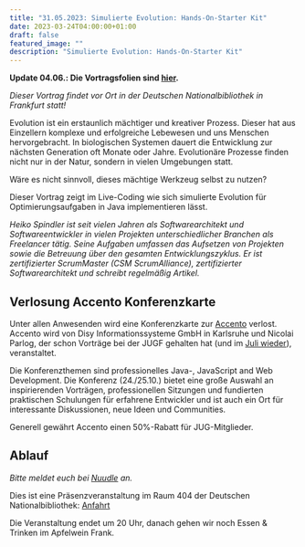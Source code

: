 ```yaml
---
title: "31.05.2023: Simulierte Evolution: Hands-On-Starter Kit"
date: 2023-03-24T04:00:00+01:00
draft: false
featured_image: ""
description: "Simulierte Evolution: Hands-On-Starter Kit"
---
```

**Update 04.06.: Die Vortragsfolien sind [hier](/res/20230531_Simulierte_Evolution.pdf).**

_Dieser Vortrag findet vor Ort in der Deutschen Nationalbibliothek in Frankfurt statt!_

Evolution ist ein erstaunlich mächtiger und kreativer Prozess. Dieser hat aus Einzellern komplexe und erfolgreiche Lebewesen und uns Menschen hervorgebracht. In biologischen Systemen dauert die Entwicklung zur nächsten Generation oft Monate oder Jahre. Evolutionäre Prozesse finden nicht nur in der Natur, sondern in vielen Umgebungen statt. 

Wäre es nicht sinnvoll, dieses mächtige Werkzeug selbst zu nutzen? 

Dieser Vortrag zeigt im Live-Coding wie sich simulierte Evolution für Optimierungsaufgaben in Java implementieren lässt.

_Heiko Spindler ist seit vielen Jahren als Softwarearchitekt und Softwareentwickler in vielen Projekten unterschiedlicher Branchen als Freelancer tätig. Seine Aufgaben umfassen das Aufsetzen von Projekten sowie die Betreuung über den gesamten Entwicklungszyklus. Er ist zertifizierter ScrumMaster (CSM ScrumAlliance), zertifizierter Softwarearchitekt und schreibt regelmäßig Artikel._

## Verlosung Accento Konferenzkarte

Unter allen Anwesenden wird eine Konferenzkarte zur [Accento](https://2023.accento.dev/) verlost. Accento wird von Disy Informationssysteme GmbH in Karlsruhe und Nicolai Parlog, der schon Vorträge bei der JUGF gehalten hat (und im [Juli wieder]( https://bit.ly/dop_java)), veranstaltet.

Die Konferenzthemen sind professionelles Java-, JavaScript and Web Development. Die Konferenz (24./25.10.) bietet eine große Auswahl an inspirierenden Vorträgen, professionellen Sitzungen und fundierten praktischen Schulungen für erfahrene Entwickler und ist auch ein Ort für interessante Diskussionen, neue Ideen und Communities.

Generell gewährt Accento einen 50%-Rabatt für JUG-Mitglieder. 

## Ablauf 

_Bitte meldet euch bei [Nuudle](https://nuudel.digitalcourage.de/yVi7XihUdY5w8zMe) an._

Dies ist eine Präsenzveranstaltung im Raum 404 der Deutschen Nationalbibliothek: [Anfahrt](https://www.dnb.de/DE/Benutzung/Frankfurt/frankfurt_node.html#doc57382bodyText5)

Die Veranstaltung endet um 20 Uhr, danach gehen wir noch Essen & Trinken im Apfelwein Frank.
